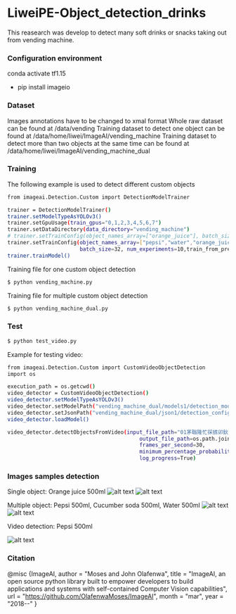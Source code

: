 # LiweiPE-Object_detection_drinks
This reasearch was develop to detect many soft drinks or snacks taking out from vending machine.

### Configuration environment

conda activate tf1.15
* pip install imageio
### Dataset
Images annotations have to be changed to xmal format
Whole raw dataset can be found at /data/vending
Training dataset to detect one object can be found at /data/home/liwei/ImageAI/vending_machine
Training dataset to detect more than two objects at the same time can be found at /data/home/liwei/ImageAI/vending_machine_dual

### Training
The following example is used to detect different custom objects

```sh
from imageai.Detection.Custom import DetectionModelTrainer

trainer = DetectionModelTrainer()
trainer.setModelTypeAsYOLOv3()
trainer.setGpuUsage(train_gpus="0,1,2,3,4,5,6,7")
trainer.setDataDirectory(data_directory="vending_machine")
# trainer.setTrainConfig(object_names_array=["orange_juice"], batch_size=8, num_experiments=10,train_from_pretrained_model="pretrained-yolov3.h5")
trainer.setTrainConfig(object_names_array=["pepsi","water","orange_juice","cucumber_soda","C100_juice","pepsi_330","HongNiu","Wangzi_milk","Wanglaoji","Beibingyang","Asamu_milktea","Harbin_beer","Kangshifu_juice","Maidong_lime","Dongfang_greentea"],
                       batch_size=32, num_experiments=10,train_from_pretrained_model="vending_machine/models_all_25-11/detection_model-ex-010--loss-0007.615.h5")
trainer.trainModel()
```

Training file for one custom object detection

```sh
$ python vending_machine.py
```
Training file for multiple custom object detection

```sh
$ python vending_machine_dual.py
```
### Test
```sh
$ python test_video.py
```
Example for testing video:
```sh
from imageai.Detection.Custom import CustomVideoObjectDetection
import os

execution_path = os.getcwd()
video_detector = CustomVideoObjectDetection()
video_detector.setModelTypeAsYOLOv3()
video_detector.setModelPath("vending_machine_dual/models1/detection_model-ex-039--loss-0011.630.h5")
video_detector.setJsonPath("vending_machine_dual/json1/detection_config.json")
video_detector.loadModel()

video_detector.detectObjectsFromVideo(input_file_path="01茅聬隆忙茠掳卯鈥斉犆┞惵ヂ徛ッ溍┞嶁劉卯藛鈩⒚?00氓搂拢卯鈥毬⒚ヂ磁?忙聬麓氓鲁掳莽卢鈧┞嵟捗モ€樎モ€⒙好宦?颅忙麓漏氓搂艩?00氓搂拢卯鈥毬⒚ヂ磁捗┞嶁劉氓鈥︹€γ€?avi",
                                          output_file_path=os.path.join(execution_path, "pepsi_kangshifu%"),
                                          frames_per_second=30,
                                          minimum_percentage_probability=50,
                                          log_progress=True)
```
### Images samples detection

Single object: Orange juice 500ml
![alt text](https://github.com/LiweiPE/Object_detection_drinks/blob/main/Images_detected/orange_juice.jpg)
![alt text](https://github.com/LiweiPE/Object_detection_drinks/blob/main/Images_detected/orange_juice_detected.jpg)


Multiple object: Pepsi 500ml, Cucumber soda 500ml, Water 500ml
![alt text](https://github.com/LiweiPE/Object_detection_drinks/blob/main/Images_detected/multiple_test.jpg)
![alt text](https://github.com/LiweiPE/Object_detection_drinks/blob/main/Images_detected/multiple_test_detection.jpg)

Video detection: Pepsi 500ml

![alt text](https://github.com/LiweiPE/Object_detection_drinks/blob/main/pepsi500ml.gif)

### Citation
@misc {ImageAI,
    author = "Moses and John Olafenwa",
    title  = "ImageAI, an open source python library built to empower developers to build applications and systems  with self-contained Computer Vision capabilities",
    url    = "https://github.com/OlafenwaMoses/ImageAI",
    month  = "mar",
    year   = "2018--"
}
